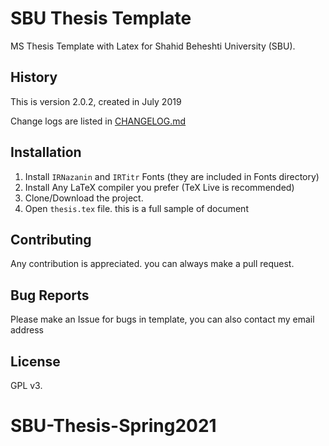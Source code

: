 # SBU Thesis Template
MS Thesis Template with Latex for Shahid Beheshti University (SBU).  

## History
This is version 2.0.2, created in July 2019

Change logs are listed in [CHANGELOG.md](CHANGELOG.md)

## Installation
1. Install `IRNazanin` and `IRTitr` Fonts (they are included in Fonts directory)
2. Install Any LaTeX compiler you prefer (TeX Live is recommended)
3. Clone/Download the project.
4. Open `thesis.tex` file. this is a full sample of document

## Contributing
Any contribution is appreciated. you can always make a pull request.

## Bug Reports
Please make an Issue for bugs in template, you can also contact my email address

## License
GPL v3.
# SBU-Thesis-Spring2021
